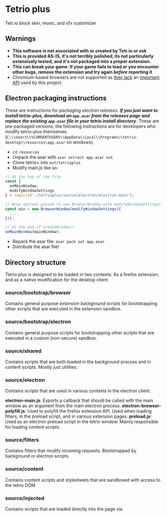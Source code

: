 # Tetrio plus
Tetr.io block skin, music, and sfx customizer

## Warnings
* **This software is not associated with or created by Tetr.io or osk**
* **This is provided AS-IS, it's not terribly polished, its not particularly
extensively tested, and it's not packaged into a proper extension.**
* **This can break your game. If your game fails to load or you encounter other
bugs, remove the extension and try again *before* reporting it**
* Chromium-based browsers are not supported as [they lack](https://bugs.chromium.org/p/chromium/issues/detail?id=487422) an [important API](https://developer.mozilla.org/en-US/docs/Mozilla/Add-ons/WebExtensions/API/webRequest/filterResponseData) used by this project.

## Electron packaging instructions

These are instructions for *packaging electron releases*.
***If you just want to install tetrio-plus, download an `app.asar` from the releases page and replace the existing `app.asar` file in your tetrio install directory***.
These are pre-packaged versions, the following instructions are for developers who modify tetrio-plus themselves.
(`C:\\Users\\%CURRENTUSER%\\AppData\\Local\\Programs\\tetrio-desktop\\resources\app.asar` on windows).

- `cd resources`
- Unpack the asar with `asar extract app.asar out`
- Clone tetrio+ into `out/tetrioplus`
- Modify main.js like so:
```javascript
// At the top of the file
const {
  onMainWindow,
  modifyWindowSettings
} = require('./tetrioplus/source/electron/electron-main');

// Wrap options passed to new BrowserWindow with modifyWindowSettings()
const win = new BrowserWindow(modifyWindowSettings({
  ...
}));

// At the end of createWindow()
onMainWindow(mainWindow);
```
- Repack the asar file: `asar pack out app.asar`
- Distribute the asar file!

## Directory structure
Tetrio plus is designed to be loaded in two contexts: As a firefox extension, and as a native modification for the desktop client.

### source/bootstrap/browser
Contains general purpose *extension background* scripts for bootstrapping other scripts that are executed in the extension sandbox.

### source/bootstrap/electron
Contains general purpose scripts for bootstrapping other scripts that are executed in a custom (non-secure) sandbox.

### source/shared
Contains scripts that are both loaded in the background process and in content scripts. Mostly
just utilities.

### source/electron
Contains scripts that are used in various contexts in the electron client.

**electron-main.js**: Exports a callback that should be called with the main window as an argument from the main electron process.
**electron-browser-polyfill.js**: Used to polyfill the firefox extension API. Used when loading filters, in the preload script, and in various extension pages.
**preload.js**: Used as an electron preload script in the tetrio window. Mainly responsible for loading content scripts.

### source/filters
Contains filters that modify incoming requests. Bootstrapped by background or electron scripts.

### source/content
Contains content scripts and stylesheets that are sandboxed with access to the tetrio DOM

### source/injected
Contains scripts that are loaded directly into the page via <script>

### source/lib
Contains various libraries for panels and popups

### source/panels
Code for various windows

### source/popup
Code for the main extension popup
